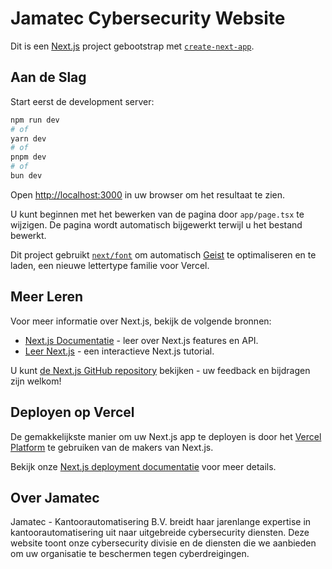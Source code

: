 # Jamatec Cybersecurity Website

Dit is een [Next.js](https://nextjs.org) project gebootstrap met [`create-next-app`](https://nextjs.org/docs/app/api-reference/cli/create-next-app).

## Aan de Slag

Start eerst de development server:

```bash
npm run dev
# of
yarn dev
# of
pnpm dev
# of
bun dev
```

Open [http://localhost:3000](http://localhost:3000) in uw browser om het resultaat te zien.

U kunt beginnen met het bewerken van de pagina door `app/page.tsx` te wijzigen. De pagina wordt automatisch bijgewerkt terwijl u het bestand bewerkt.

Dit project gebruikt [`next/font`](https://nextjs.org/docs/app/building-your-application/optimizing/fonts) om automatisch [Geist](https://vercel.com/font) te optimaliseren en te laden, een nieuwe lettertype familie voor Vercel.

## Meer Leren

Voor meer informatie over Next.js, bekijk de volgende bronnen:

- [Next.js Documentatie](https://nextjs.org/docs) - leer over Next.js features en API.
- [Leer Next.js](https://nextjs.org/learn) - een interactieve Next.js tutorial.

U kunt [de Next.js GitHub repository](https://github.com/vercel/next.js) bekijken - uw feedback en bijdragen zijn welkom!

## Deployen op Vercel

De gemakkelijkste manier om uw Next.js app te deployen is door het [Vercel Platform](https://vercel.com/new?utm_medium=default-template&filter=next.js&utm_source=create-next-app&utm_campaign=create-next-app-readme) te gebruiken van de makers van Next.js.

Bekijk onze [Next.js deployment documentatie](https://nextjs.org/docs/app/building-your-application/deploying) voor meer details.

## Over Jamatec

Jamatec - Kantoorautomatisering B.V. breidt haar jarenlange expertise in kantoorautomatisering uit naar uitgebreide cybersecurity diensten. Deze website toont onze cybersecurity divisie en de diensten die we aanbieden om uw organisatie te beschermen tegen cyberdreigingen.
